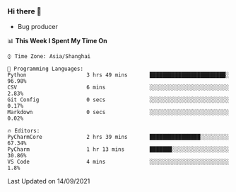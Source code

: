 ### Hi there 👋
* Bug producer
<!--START_SECTION:waka-->
📊 **This Week I Spent My Time On** 

```text
⌚︎ Time Zone: Asia/Shanghai

💬 Programming Languages: 
Python                   3 hrs 49 mins       ████████████████████████░   96.98% 
CSV                      6 mins              ░░░░░░░░░░░░░░░░░░░░░░░░░   2.83% 
Git Config               0 secs              ░░░░░░░░░░░░░░░░░░░░░░░░░   0.17% 
Markdown                 0 secs              ░░░░░░░░░░░░░░░░░░░░░░░░░   0.02%

🔥 Editors: 
PyCharmCore              2 hrs 39 mins       ████████████████░░░░░░░░░   67.34% 
PyCharm                  1 hr 13 mins        ███████░░░░░░░░░░░░░░░░░░   30.86% 
VS Code                  4 mins              ░░░░░░░░░░░░░░░░░░░░░░░░░   1.8%

```


 Last Updated on 14/09/2021
<!--END_SECTION:waka-->
